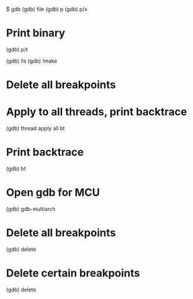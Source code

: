 $ gdb
(gdb) file <executable>
(gdb) p <variable>
(gdb) p/x <variable>

# Print binary
(gdb) p/t <variable>

(gdb) !ls
(gdb) !make

# Delete all breakpoints

# Apply to all threads, print backtrace
(gdb) thread apply all bt

# Print backtrace
(gdb) bt

# Open gdb for MCU
(gdb) gdb-multiarch

# Delete all breakpoints
(gdb) delete

# Delete certain breakpoints
(gdb) delete <N>

